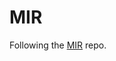 # MIR

Following the <a href="https://github.com/stevetjoa/musicinformationretrieval.com">MIR</a> repo.
